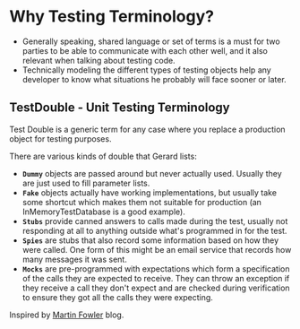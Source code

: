 # Why Testing Terminology?

- Generally speaking, shared language or set of terms is a must for two parties to be able to communicate with each other well, and it also relevant when talking about testing code.
- Technically modeling the different types of testing objects help any developer to know what situations he probably will  face sooner or later.

## TestDouble - Unit Testing Terminology

Test Double is a generic term for any case where you replace a production object for testing purposes.

There are various kinds of double that Gerard lists:

- **`Dummy`** objects are passed around but never actually used. Usually they are just used to fill parameter lists.
- **`Fake`** objects actually have working implementations, but usually take some shortcut which makes them not suitable for production (an InMemoryTestDatabase is a good example).
- **`Stubs`** provide canned answers to calls made during the test, usually not responding at all to anything outside what's programmed in for the test.
- **`Spies`** are stubs that also record some information based on how they were called. One form of this might be an email service that records how many messages it was sent.
- **`Mocks`** are pre-programmed with expectations which form a specification of the calls they are expected to receive. They can throw an exception if they receive a call they don't expect and are checked during verification to ensure they got all the calls they were expecting.

Inspired by [Martin Fowler](https://martinfowler.com) blog.
